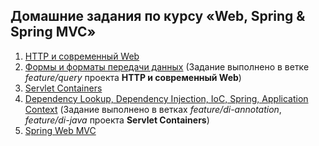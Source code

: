 ## Домашние задания по курсу «Web, Spring & Spring MVC»
1. [HTTP и современный Web](/08.%20Web,%20Spring%20&%20Spring%20MVC/homework-java-spring-01-http-server/README.md)
2. [Формы и форматы передачи данных](https://github.com/netology-code/jspr-homeworks/tree/master/02_forms) (Задание выполнено в ветке *feature/query* проекта **HTTP и современный Web**)
3. [Servlet Containers](/08.%20Web,%20Spring%20&%20Spring%20MVC/homework-java-spring-03-servlets/README.md)
4. [Dependency Lookup, Dependency Injection, IoC, Spring, Application Context](https://github.com/netology-code/jspr-homeworks/tree/master/05_di) (Задание выполнено в ветках *feature/di-annotation*, *feature/di-java* проекта **Servlet Containers**)
5. [Spring Web MVC](/08.%20Web,%20Spring%20&%20Spring%20MVC/homework-java-spring-05-mvc/README.md)
